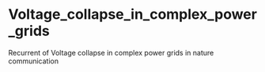 # Voltage_collapse_in_complex_power_grids
Recurrent of Voltage collapse in complex power grids in nature communication
